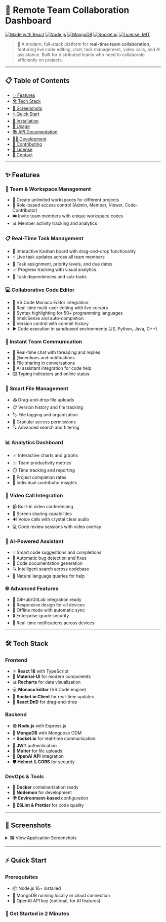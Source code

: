 # 🚀 Remote Team Collaboration Dashboard

[![Made with React](https://img.shields.io/badge/Made%20with-React-61DAFB.svg)](https://reactjs.org/)
[![Node.js](https://img.shields.io/badge/Node.js-339933.svg?logo=node.js&logoColor=white)](https://nodejs.org/)
[![MongoDB](https://img.shields.io/badge/MongoDB-47A248.svg?logo=mongodb&logoColor=white)](https://mongodb.com/)
[![Socket.io](https://img.shields.io/badge/Socket.io-010101.svg?logo=socket.io)](https://socket.io/)
[![License: MIT](https://img.shields.io/badge/License-MIT-yellow.svg)](https://opensource.org/licenses/MIT)

> 🌟 A modern, full-stack platform for **real-time team collaboration**, featuring live code editing, chat, task management, video calls, and AI assistance. Built for distributed teams who need to collaborate efficiently on projects.

---

## 📋 Table of Contents

- [✨ Features](#-features)
- [🛠️ Tech Stack](#️-tech-stack)
- [📸 Screenshots](#-screenshots)
- [⚡ Quick Start](#-quick-start)
- [🔧 Installation](#-installation)
- [🎯 Usage](#-usage)
- [📚 API Documentation](#-api-documentation)
- [👨‍💻 Development](#-development)
- [🤝 Contributing](#-contributing)
- [📄 License](#-license)
- [📧 Contact](#-contact)

---

## ✨ Features

### 👥 **Team & Workspace Management**
- 🏢 Create unlimited workspaces for different projects
- 👑 Role-based access control (Admin, Member, Viewer, Code-Contributor)
- 🎟️ Invite team members with unique workspace codes
- 📊 Member activity tracking and analytics

### 📋 **Real-Time Task Management**
- 📌 Interactive Kanban board with drag-and-drop functionality
- ⚡ Live task updates across all team members
- 🎯 Task assignment, priority levels, and due dates
- 📈 Progress tracking with visual analytics
- 🔗 Task dependencies and sub-tasks

### 💻 **Collaborative Code Editor**
- 🎨 VS Code Monaco Editor integration
- 👥 Real-time multi-user editing with live cursors
- 🌈 Syntax highlighting for 50+ programming languages
- 🧠 IntelliSense and auto-completion
- 📝 Version control with commit history
- ▶️ Code execution in sandboxed environments (JS, Python, Java, C++)

### 💬 **Instant Team Communication**
- 💭 Real-time chat with threading and replies
- 🔔 @mentions and notifications
- 📎 File sharing in conversations
- 🤖 AI assistant integration for code help
- ⌨️ Typing indicators and online status

### 📁 **Smart File Management**
- 📤 Drag-and-drop file uploads
- 📋 Version history and file tracking
- 🏷️ File tagging and organization
- 🔐 Granular access permissions
- 🔍 Advanced search and filtering

### 📊 **Analytics Dashboard**
- 📈 Interactive charts and graphs
- 📉 Team productivity metrics
- ⏱️ Time tracking and reporting
- 🎯 Project completion rates
- 👤 Individual contributor insights

### 🎥 **Video Call Integration**
- 📹 Built-in video conferencing
- 🎤 Screen sharing capabilities
- 🔊 Voice calls with crystal clear audio
- 💻 Code review sessions with video overlay

### 🤖 **AI-Powered Assistant**
- 💡 Smart code suggestions and completions
- 🐛 Automatic bug detection and fixes
- 📖 Code documentation generation
- 🔍 Intelligent search across codebase
- 💬 Natural language queries for help

### 🌐 **Advanced Features**
- 🔌 GitHub/GitLab integration ready
- 📱 Responsive design for all devices
- 🌙 Offline mode with automatic sync
- 🔒 Enterprise-grade security
- 🚀 Real-time notifications across devices

---

## 🛠️ Tech Stack

### **Frontend**
- ⚛️ **React 18** with TypeScript
- 🎨 **Material-UI** for modern components
- 📊 **Recharts** for data visualization
- 💻 **Monaco Editor** (VS Code engine)
- 🔄 **Socket.io Client** for real-time updates
- 📱 **React DnD** for drag-and-drop

### **Backend**
- 🟢 **Node.js** with Express.js
- 🍃 **MongoDB** with Mongoose ODM
- ⚡ **Socket.io** for real-time communication
- 🔐 **JWT** authentication
- 📁 **Multer** for file uploads
- 🤖 **OpenAI API** integration
- 🛡️ **Helmet** & **CORS** for security

### **DevOps & Tools**
- 🐳 **Docker** containerization ready
- 🔧 **Nodemon** for development
- 🌍 **Environment-based** configuration
- 📝 **ESLint & Prettier** for code quality

---

## 📸 Screenshots

<details>
<summary>🖼️ View Application Screenshots</summary>

### Dashboard Overview
![Dashboard](screenshots/dashboard.png)

### Task Management Board
![Kanban Board](screenshots/Taskmanagement.png)

### Code Editor
![Code Editor](screenshots/editor.png)

### Analytics
![Analytics](screenshots/analytics.png)

</details>

---

## ⚡ Quick Start

### Prerequisites
- 📦 Node.js 16+ installed
- 🍃 MongoDB running locally or cloud connection
- 🔑 OpenAI API key (optional, for AI features)

### 🚀 Get Started in 2 Minutes

